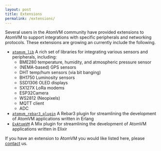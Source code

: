 ```yaml
---
layout: post
title: Extensions
permalink: /extensions/
---
```


Several users in the AtomVM community have provided extensions to AtomVM to support integrations with specific peripherals and networking protocols.  These extensions are growing an currently include the following.

* [`atomvm_lib`](https://github.com/fadushin/atomvm_lib) A rich set of libraries for integrating various sensors and peripherals, including:
    * BME280 temperature, humidity, and atmospheric pressure sensor
    * (NEMA-based) GPS sensors
    * DHT temp/hum sensors (via bit banging)
    * BH1750 Luminosity sensors
    * SSD1306 OLED displays
    * SX127X LoRa modems
    * ESP32Camera
    * WS2812 (Neopixels)
    * MQTT client
    * ADC
* [`atomvm_rebar3_plugin`](https://github.com/fadushin/atomvm_rebar3_plugin) A Rebar3 plugin for streamlining the development of AtomVM applications written in Erlang
* [`ExAtomVM`](https://github.com/bettio/ExAtomVM) A Mix plugin for streamlining the development of AtomVM applications written in Elixir

If you have an extension to AtomVM you would like listed here, please [contact](../contact) us.

